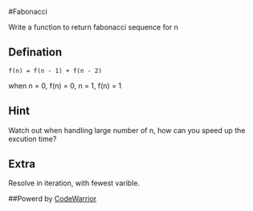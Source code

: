 #Fabonacci

Write a function to return fabonacci sequence for n

## Defination

    f(n) = f(n - 1) + f(n - 2)

when n = 0, f(n) = 0, n = 1, f(n) = 1

## Hint

Watch out when handling large number of n, how can you speed up the excution time?

## Extra

Resolve in iteration, with fewest varible.

##Powerd by [CodeWarrior](http://code-warrior.herokuapp.com)
